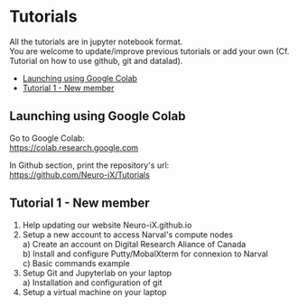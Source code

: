 # Tutorials

All the tutorials are in jupyter notebook format. \
You are welcome to update/improve previous tutorials or add your own (Cf. Tutorial on how to use github, git and datalad).

- [Launching using Google Colab](#How)
- [Tutorial 1 - New member](#tuto1)
  
## Launching using Google Colab

Go to Google Colab: \
https://colab.research.google.com

In Github section, print the repository's url: \
https://github.com/Neuro-iX/Tutorials

## Tutorial 1 - New member

1. Help updating our website Neuro-iX.github.io
2. Setup a new account to access Narval's compute nodes \
    a) Create an account on Digital Research Aliance of Canada \
    b) Install and configure Putty/MobalXterm for connexion to Narval \
    c) Basic commands example
3. Setup Git and Jupyterlab on your laptop \
    a) Installation and configuration of git
4. Setup a virtual machine on your laptop

